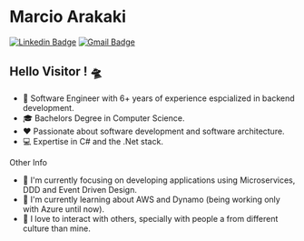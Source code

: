 #  Marcio Arakaki

[![Linkedin Badge](https://img.shields.io/badge/-LinkedIn-blue?style=for-the-badge&logo=Linkedin&logoColor=white&link=https://www.linkedin.com/in/marcio-arakaki-50923411b/)](https://www.linkedin.com/in/marcio-arakaki-50923411b/)
[![Gmail Badge](https://img.shields.io/badge/-Gmail-c14438?style=for-the-badge&logo=Gmail&logoColor=white&link=mailto:marcio.akk@gmail.com)](mailto:marcio.akk@gmail.com)

## Hello Visitor ! 🛸

- 🧧 Software Engineer with 6+ years of experience espcialized in backend development.
- 🎓 Bachelors Degree in Computer Science.
- :heart: Passionate about software development and software architecture.
- 💻 Expertise in C# and the .Net stack.

Other Info

- 🔭 I'm currently focusing on developing applications using Microservices, DDD and Event Driven Design.
- 🌱 I'm currently learning about AWS and Dynamo (being working only with Azure until now).
- 🤝 I love to interact with others, specially with people a from different culture than mine.
